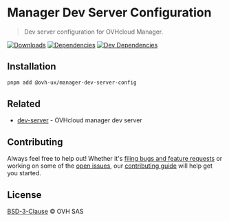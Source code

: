 # Manager Dev Server Configuration

> Dev server configuration for OVHcloud Manager.

[![Downloads](https://badgen.net/npm/dt/@ovh-ux/manager-dev-server-config)](https://npmjs.com/package/@ovh-ux/manager-dev-server-config) [![Dependencies](https://badgen.net/david/dep/ovh-ux/manager/packages/manager/tools/dev-server-config)](https://npmjs.com/package/@ovh-ux/manager-dev-server-config?activeTab=dependencies) [![Dev Dependencies](https://badgen.net/david/dev/ovh-ux/manager/packages/manager/toolsdev-server-config)](https://npmjs.com/package/@ovh-ux/manager-dev-server-config?activeTab=dependencies)

## Installation

```sh
pnpm add @ovh-ux/manager-dev-server-config
```

## Related

- [dev-server](https://github.com/ovh/manager/tree/master/packages/manager/tools/dev-server) - OVHcloud manager dev server

## Contributing

Always feel free to help out! Whether it's [filing bugs and feature requests](https://github.com/ovh/manager/issues/new) or working on some of the [open issues](https://github.com/ovh/manager/issues), our [contributing guide](https://github.com/ovh/manager/blob/master/CONTRIBUTING.md) will help get you started.

## License

[BSD-3-Clause](LICENSE) © OVH SAS
